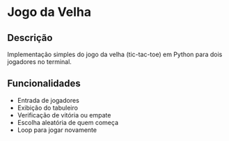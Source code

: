 # Jogo da Velha

## Descrição
Implementação simples do jogo da velha (tic-tac-toe) em Python para dois jogadores no terminal.

## Funcionalidades
- Entrada de jogadores
- Exibição do tabuleiro
- Verificação de vitória ou empate
- Escolha aleatória de quem começa
- Loop para jogar novamente
